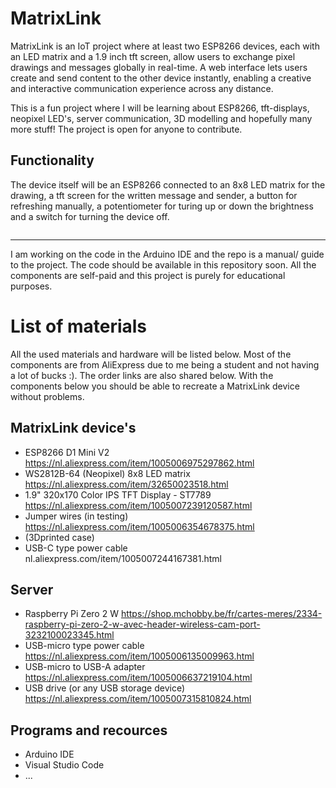 # MatrixLink
 MatrixLink is an IoT project where at least two ESP8266 devices, each with an LED matrix and a 1.9 inch tft screen, allow users to exchange pixel drawings and messages globally in real-time. A web interface lets users create and send content to the other device instantly, enabling a creative and interactive communication experience across any distance.


This is a fun project where I will be learning about ESP8266, tft-displays, neopixel LED's, server communication, 3D modelling and hopefully many more stuff!
The project is open for anyone to contribute.


## Functionality
The device itself will be an ESP8266 connected to an 8x8 LED matrix for the drawing, a tft screen for the written message and sender, a button for refreshing manually, a potentiometer for turing up or down the brightness and a switch for turning the device off. 

![]()

------------------------------------------------------------------------------------------------------------

I am working on the code in the Arduino IDE and the repo is a manual/ guide to the project.
The code should be available in this repository soon.
All the components are self-paid and this project is purely for educational purposes.

# List of materials
All the used materials and hardware will be listed below. Most of the components are from AliExpress due to me being a student and not having a lot of bucks :).
The order links are also shared below. With the components below you should be able to recreate a MatrixLink device without problems.

## MatrixLink device's
- ESP8266 D1 Mini V2  https://nl.aliexpress.com/item/1005006975297862.html
- WS2812B-64 (Neopixel) 8x8 LED matrix  https://nl.aliexpress.com/item/32650023518.html
- 1.9" 320x170 Color IPS TFT Display - ST7789  https://nl.aliexpress.com/item/1005007239120587.html
- Jumper wires (in testing)  https://nl.aliexpress.com/item/1005006354678375.html
-  (3Dprinted case)
-  USB-C type power cable nl.aliexpress.com/item/1005007244167381.html


## Server
- Raspberry Pi Zero 2 W  https://shop.mchobby.be/fr/cartes-meres/2334-raspberry-pi-zero-2-w-avec-header-wireless-cam-port-3232100023345.html
- USB-micro type power cable  https://nl.aliexpress.com/item/1005006135009963.html
- USB-micro to USB-A adapter  https://nl.aliexpress.com/item/1005006637219104.html
- USB drive (or any USB storage device) https://nl.aliexpress.com/item/1005007315810824.html


## Programs and recources
- Arduino IDE
- Visual Studio Code
- ...
  


